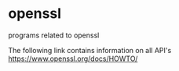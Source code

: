 # openssl
programs related to openssl

The following link contains information on all API's
https://www.openssl.org/docs/HOWTO/
